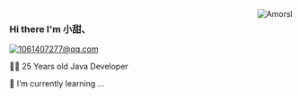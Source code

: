 
<!--
**xushunlong/xushunlong** is a ✨ _special_ ✨ repository because its `README.md` (this file) appears on your GitHub profile.

Here are some ideas to get you started:

- 🔭 I’m currently working on ...
- 🌱 I’m currently learning ...
- 👯 I’m looking to collaborate on ...
- 🤔 I’m looking for help with ...
- 💬 Ask me about ...
- 📫 How to reach me: ...
- 😄 Pronouns: ...
- ⚡ Fun fact: ...
-->
<img align='right' src="https://github-readme-stats.vercel.app/api?username=xushunlong&show_icons=true&theme=gotham" alt="Amorsl" />

### Hi there I'm 小甜、


<!-- [![Blog](https://img.shields.io/badge/%20Photography-%20-blue?logo=pivotal-tracker)](https://www.yuque.com/books/share/d28f5cac-4faa-45a1-b46a-56ea6e0fb9fc?# 《博客》) -->
<!-- [![Photos](https://img.shields.io/badge/%20Photography-%20-blue?logo=pivotal-tracker)](https://photos.winterchen.com) -->
[![1061407277@qq.com](https://img.shields.io/badge/i%40winterchen.com-%20-orange?logo=gmail)](mailto:1061407277@qq.com)
<!-- [![Folio](https://img.shields.io/badge/Folio-%20-orange?logo=fandango)](https://folio.winterchen.com) -->

  
 👨‍💻 25 Years old Java Developer

 🌱 I’m currently learning ...



